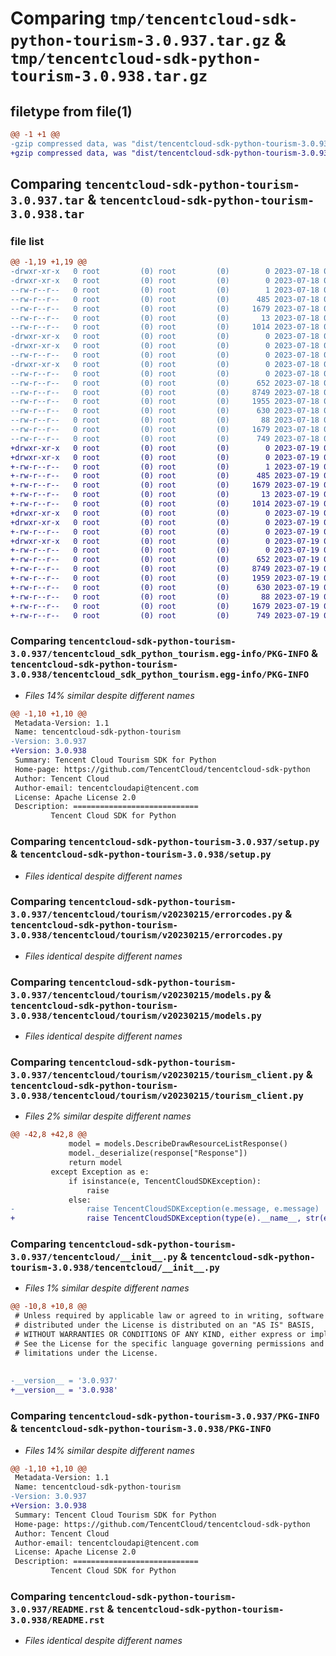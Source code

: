 # Comparing `tmp/tencentcloud-sdk-python-tourism-3.0.937.tar.gz` & `tmp/tencentcloud-sdk-python-tourism-3.0.938.tar.gz`

## filetype from file(1)

```diff
@@ -1 +1 @@
-gzip compressed data, was "dist/tencentcloud-sdk-python-tourism-3.0.937.tar", last modified: Tue Jul 18 00:33:50 2023, max compression
+gzip compressed data, was "dist/tencentcloud-sdk-python-tourism-3.0.938.tar", last modified: Wed Jul 19 00:51:25 2023, max compression
```

## Comparing `tencentcloud-sdk-python-tourism-3.0.937.tar` & `tencentcloud-sdk-python-tourism-3.0.938.tar`

### file list

```diff
@@ -1,19 +1,19 @@
-drwxr-xr-x   0 root         (0) root         (0)        0 2023-07-18 00:33:50.000000 tencentcloud-sdk-python-tourism-3.0.937/
-drwxr-xr-x   0 root         (0) root         (0)        0 2023-07-18 00:33:50.000000 tencentcloud-sdk-python-tourism-3.0.937/tencentcloud_sdk_python_tourism.egg-info/
--rw-r--r--   0 root         (0) root         (0)        1 2023-07-18 00:33:50.000000 tencentcloud-sdk-python-tourism-3.0.937/tencentcloud_sdk_python_tourism.egg-info/dependency_links.txt
--rw-r--r--   0 root         (0) root         (0)      485 2023-07-18 00:33:50.000000 tencentcloud-sdk-python-tourism-3.0.937/tencentcloud_sdk_python_tourism.egg-info/SOURCES.txt
--rw-r--r--   0 root         (0) root         (0)     1679 2023-07-18 00:33:50.000000 tencentcloud-sdk-python-tourism-3.0.937/tencentcloud_sdk_python_tourism.egg-info/PKG-INFO
--rw-r--r--   0 root         (0) root         (0)       13 2023-07-18 00:33:50.000000 tencentcloud-sdk-python-tourism-3.0.937/tencentcloud_sdk_python_tourism.egg-info/top_level.txt
--rw-r--r--   0 root         (0) root         (0)     1014 2023-07-18 00:33:50.000000 tencentcloud-sdk-python-tourism-3.0.937/setup.py
-drwxr-xr-x   0 root         (0) root         (0)        0 2023-07-18 00:33:50.000000 tencentcloud-sdk-python-tourism-3.0.937/tencentcloud/
-drwxr-xr-x   0 root         (0) root         (0)        0 2023-07-18 00:33:50.000000 tencentcloud-sdk-python-tourism-3.0.937/tencentcloud/tourism/
--rw-r--r--   0 root         (0) root         (0)        0 2023-07-18 00:33:50.000000 tencentcloud-sdk-python-tourism-3.0.937/tencentcloud/tourism/__init__.py
-drwxr-xr-x   0 root         (0) root         (0)        0 2023-07-18 00:33:50.000000 tencentcloud-sdk-python-tourism-3.0.937/tencentcloud/tourism/v20230215/
--rw-r--r--   0 root         (0) root         (0)        0 2023-07-18 00:33:50.000000 tencentcloud-sdk-python-tourism-3.0.937/tencentcloud/tourism/v20230215/__init__.py
--rw-r--r--   0 root         (0) root         (0)      652 2023-07-18 00:33:50.000000 tencentcloud-sdk-python-tourism-3.0.937/tencentcloud/tourism/v20230215/errorcodes.py
--rw-r--r--   0 root         (0) root         (0)     8749 2023-07-18 00:33:50.000000 tencentcloud-sdk-python-tourism-3.0.937/tencentcloud/tourism/v20230215/models.py
--rw-r--r--   0 root         (0) root         (0)     1955 2023-07-18 00:33:50.000000 tencentcloud-sdk-python-tourism-3.0.937/tencentcloud/tourism/v20230215/tourism_client.py
--rw-r--r--   0 root         (0) root         (0)      630 2023-07-18 00:33:50.000000 tencentcloud-sdk-python-tourism-3.0.937/tencentcloud/__init__.py
--rw-r--r--   0 root         (0) root         (0)       88 2023-07-18 00:33:50.000000 tencentcloud-sdk-python-tourism-3.0.937/setup.cfg
--rw-r--r--   0 root         (0) root         (0)     1679 2023-07-18 00:33:50.000000 tencentcloud-sdk-python-tourism-3.0.937/PKG-INFO
--rw-r--r--   0 root         (0) root         (0)      749 2023-07-18 00:33:50.000000 tencentcloud-sdk-python-tourism-3.0.937/README.rst
+drwxr-xr-x   0 root         (0) root         (0)        0 2023-07-19 00:51:25.000000 tencentcloud-sdk-python-tourism-3.0.938/
+drwxr-xr-x   0 root         (0) root         (0)        0 2023-07-19 00:51:25.000000 tencentcloud-sdk-python-tourism-3.0.938/tencentcloud_sdk_python_tourism.egg-info/
+-rw-r--r--   0 root         (0) root         (0)        1 2023-07-19 00:51:25.000000 tencentcloud-sdk-python-tourism-3.0.938/tencentcloud_sdk_python_tourism.egg-info/dependency_links.txt
+-rw-r--r--   0 root         (0) root         (0)      485 2023-07-19 00:51:25.000000 tencentcloud-sdk-python-tourism-3.0.938/tencentcloud_sdk_python_tourism.egg-info/SOURCES.txt
+-rw-r--r--   0 root         (0) root         (0)     1679 2023-07-19 00:51:25.000000 tencentcloud-sdk-python-tourism-3.0.938/tencentcloud_sdk_python_tourism.egg-info/PKG-INFO
+-rw-r--r--   0 root         (0) root         (0)       13 2023-07-19 00:51:25.000000 tencentcloud-sdk-python-tourism-3.0.938/tencentcloud_sdk_python_tourism.egg-info/top_level.txt
+-rw-r--r--   0 root         (0) root         (0)     1014 2023-07-19 00:51:25.000000 tencentcloud-sdk-python-tourism-3.0.938/setup.py
+drwxr-xr-x   0 root         (0) root         (0)        0 2023-07-19 00:51:25.000000 tencentcloud-sdk-python-tourism-3.0.938/tencentcloud/
+drwxr-xr-x   0 root         (0) root         (0)        0 2023-07-19 00:51:25.000000 tencentcloud-sdk-python-tourism-3.0.938/tencentcloud/tourism/
+-rw-r--r--   0 root         (0) root         (0)        0 2023-07-19 00:51:25.000000 tencentcloud-sdk-python-tourism-3.0.938/tencentcloud/tourism/__init__.py
+drwxr-xr-x   0 root         (0) root         (0)        0 2023-07-19 00:51:25.000000 tencentcloud-sdk-python-tourism-3.0.938/tencentcloud/tourism/v20230215/
+-rw-r--r--   0 root         (0) root         (0)        0 2023-07-19 00:51:25.000000 tencentcloud-sdk-python-tourism-3.0.938/tencentcloud/tourism/v20230215/__init__.py
+-rw-r--r--   0 root         (0) root         (0)      652 2023-07-19 00:51:25.000000 tencentcloud-sdk-python-tourism-3.0.938/tencentcloud/tourism/v20230215/errorcodes.py
+-rw-r--r--   0 root         (0) root         (0)     8749 2023-07-19 00:51:25.000000 tencentcloud-sdk-python-tourism-3.0.938/tencentcloud/tourism/v20230215/models.py
+-rw-r--r--   0 root         (0) root         (0)     1959 2023-07-19 00:51:25.000000 tencentcloud-sdk-python-tourism-3.0.938/tencentcloud/tourism/v20230215/tourism_client.py
+-rw-r--r--   0 root         (0) root         (0)      630 2023-07-19 00:51:25.000000 tencentcloud-sdk-python-tourism-3.0.938/tencentcloud/__init__.py
+-rw-r--r--   0 root         (0) root         (0)       88 2023-07-19 00:51:25.000000 tencentcloud-sdk-python-tourism-3.0.938/setup.cfg
+-rw-r--r--   0 root         (0) root         (0)     1679 2023-07-19 00:51:25.000000 tencentcloud-sdk-python-tourism-3.0.938/PKG-INFO
+-rw-r--r--   0 root         (0) root         (0)      749 2023-07-19 00:51:25.000000 tencentcloud-sdk-python-tourism-3.0.938/README.rst
```

### Comparing `tencentcloud-sdk-python-tourism-3.0.937/tencentcloud_sdk_python_tourism.egg-info/PKG-INFO` & `tencentcloud-sdk-python-tourism-3.0.938/tencentcloud_sdk_python_tourism.egg-info/PKG-INFO`

 * *Files 14% similar despite different names*

```diff
@@ -1,10 +1,10 @@
 Metadata-Version: 1.1
 Name: tencentcloud-sdk-python-tourism
-Version: 3.0.937
+Version: 3.0.938
 Summary: Tencent Cloud Tourism SDK for Python
 Home-page: https://github.com/TencentCloud/tencentcloud-sdk-python
 Author: Tencent Cloud
 Author-email: tencentcloudapi@tencent.com
 License: Apache License 2.0
 Description: ============================
         Tencent Cloud SDK for Python
```

### Comparing `tencentcloud-sdk-python-tourism-3.0.937/setup.py` & `tencentcloud-sdk-python-tourism-3.0.938/setup.py`

 * *Files identical despite different names*

### Comparing `tencentcloud-sdk-python-tourism-3.0.937/tencentcloud/tourism/v20230215/errorcodes.py` & `tencentcloud-sdk-python-tourism-3.0.938/tencentcloud/tourism/v20230215/errorcodes.py`

 * *Files identical despite different names*

### Comparing `tencentcloud-sdk-python-tourism-3.0.937/tencentcloud/tourism/v20230215/models.py` & `tencentcloud-sdk-python-tourism-3.0.938/tencentcloud/tourism/v20230215/models.py`

 * *Files identical despite different names*

### Comparing `tencentcloud-sdk-python-tourism-3.0.937/tencentcloud/tourism/v20230215/tourism_client.py` & `tencentcloud-sdk-python-tourism-3.0.938/tencentcloud/tourism/v20230215/tourism_client.py`

 * *Files 2% similar despite different names*

```diff
@@ -42,8 +42,8 @@
             model = models.DescribeDrawResourceListResponse()
             model._deserialize(response["Response"])
             return model
         except Exception as e:
             if isinstance(e, TencentCloudSDKException):
                 raise
             else:
-                raise TencentCloudSDKException(e.message, e.message)
+                raise TencentCloudSDKException(type(e).__name__, str(e))
```

### Comparing `tencentcloud-sdk-python-tourism-3.0.937/tencentcloud/__init__.py` & `tencentcloud-sdk-python-tourism-3.0.938/tencentcloud/__init__.py`

 * *Files 1% similar despite different names*

```diff
@@ -10,8 +10,8 @@
 # Unless required by applicable law or agreed to in writing, software
 # distributed under the License is distributed on an "AS IS" BASIS,
 # WITHOUT WARRANTIES OR CONDITIONS OF ANY KIND, either express or implied.
 # See the License for the specific language governing permissions and
 # limitations under the License.
 
 
-__version__ = '3.0.937'
+__version__ = '3.0.938'
```

### Comparing `tencentcloud-sdk-python-tourism-3.0.937/PKG-INFO` & `tencentcloud-sdk-python-tourism-3.0.938/PKG-INFO`

 * *Files 14% similar despite different names*

```diff
@@ -1,10 +1,10 @@
 Metadata-Version: 1.1
 Name: tencentcloud-sdk-python-tourism
-Version: 3.0.937
+Version: 3.0.938
 Summary: Tencent Cloud Tourism SDK for Python
 Home-page: https://github.com/TencentCloud/tencentcloud-sdk-python
 Author: Tencent Cloud
 Author-email: tencentcloudapi@tencent.com
 License: Apache License 2.0
 Description: ============================
         Tencent Cloud SDK for Python
```

### Comparing `tencentcloud-sdk-python-tourism-3.0.937/README.rst` & `tencentcloud-sdk-python-tourism-3.0.938/README.rst`

 * *Files identical despite different names*

